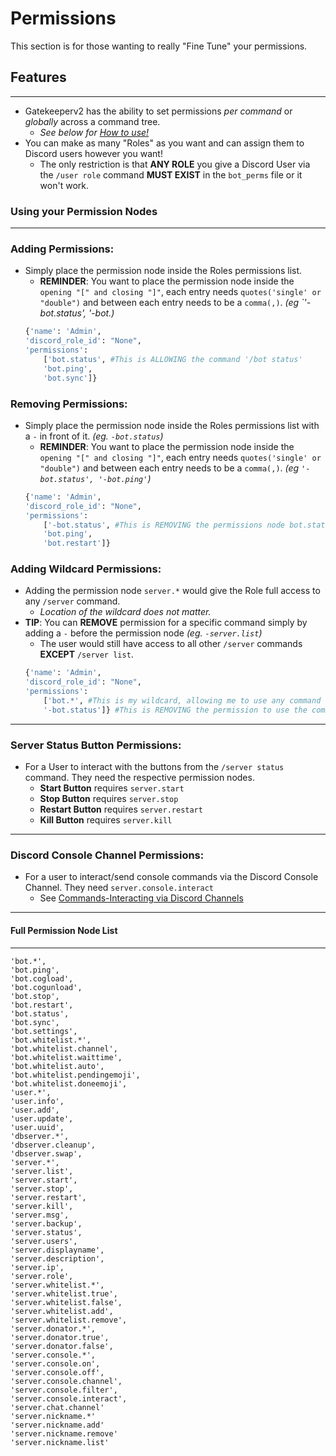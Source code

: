 # **Permissions**

This section is for those wanting to really "Fine Tune" your permissions. 

## **Features**
___
- Gatekeeperv2 has the ability to set permissions *per command* or *globally* across a command tree.
    - *See below for [How to use!](#using-your-permission-nodes)*
- You can make as many "Roles" as you want and can assign them to Discord users however you want! 
    - The only restriction is that **ANY ROLE** you give a Discord User via the `/user role` command **MUST EXIST** in the `bot_perms` file or it won't work.





### **Using your Permission Nodes**
___

### Adding Permissions:
- Simply place the permission node inside the Roles permissions list.
    - **REMINDER**: You want to place the permission node inside the `opening "[" and closing "]"`, each entry needs `quotes('single' or "double")` and between each entry needs to be a `comma(,)`. *(eg `'-bot.status', '-bot.)*
    ```python
    {'name': 'Admin',
    'discord_role_id': "None",
    'permissions': 
        ['bot.status', #This is ALLOWING the command '/bot status'
        'bot.ping',
        'bot.sync']} 
    ```
### Removing Permissions:
- Simply place the permission node inside the Roles permissions list with a `-` in front of it. *(eg. `-bot.status`)*
    - **REMINDER**: You want to place the permission node inside the `opening "[" and closing "]"`, each entry needs `quotes('single' or "double")` and between each entry needs to be a `comma(,)`. *(eg `'-bot.status', '-bot.ping'`)*
    ```python
    {'name': 'Admin',
    'discord_role_id': "None",
    'permissions': 
        ['-bot.status', #This is REMOVING the permissions node bot.status preventing the role from using the command '/bot status'
        'bot.ping',
        'bot.restart']} 
    ```

### Adding Wildcard Permissions:
- Adding the permission node `server.*` would give the Role full access to any `/server` command.
    - *Location of the wildcard does not matter.*
- **TIP**: You can __REMOVE__ permission for a specific command simply by adding a `-` before the permission node *(eg. `-server.list`)* 
    - The user would still have access to all other `/server` commands __EXCEPT__ `/server list`.
    ```python
    {'name': 'Admin',
    'discord_role_id': "None",
    'permissions': 
        ['bot.*', #This is my wildcard, allowing me to use any command that starts with '/bot'
        '-bot.status']} #This is REMOVING the permission to use the command '/bot status' even though the wildcard exists.
    ```

___
### Server Status Button Permissions:
- For a User to interact with the buttons from the `/server status` command. They need the respective permission nodes.
    - **Start Button** requires `server.start`
    - **Stop Button** requires `server.stop`
    - **Restart Button** requires `server.restart`
    - **Kill Button** requires `server.kill`
___
### Discord Console Channel Permissions:
- For a user to interact/send console commands via the Discord Console Channel. They need `server.console.interact`
    - See [Commands-Interacting via Discord Channels](/COMMANDS.md#interacting-with-your-server-via-discord-channels)
___
#### **Full Permission Node List**
___
```
'bot.*',
'bot.ping',
'bot.cogload',
'bot.cogunload',
'bot.stop',
'bot.restart',
'bot.status',
'bot.sync',
'bot.settings',
'bot.whitelist.*',
'bot.whitelist.channel',
'bot.whitelist.waittime',
'bot.whitelist.auto',
'bot.whitelist.pendingemoji',
'bot.whitelist.doneemoji',
'user.*',
'user.info',
'user.add',
'user.update',
'user.uuid',
'dbserver.*',
'dbserver.cleanup',
'dbserver.swap',
'server.*',
'server.list',
'server.start',
'server.stop',
'server.restart',
'server.kill',
'server.msg',
'server.backup',
'server.status',
'server.users',
'server.displayname',
'server.description',
'server.ip',
'server.role',
'server.whitelist.*',
'server.whitelist.true',
'server.whitelist.false',
'server.whitelist.add',
'server.whitelist.remove',
'server.donator.*',
'server.donator.true',
'server.donator.false',
'server.console.*',
'server.console.on',
'server.console.off',
'server.console.channel',
'server.console.filter',
'server.console.interact',
'server.chat.channel'
'server.nickname.*'
'server.nickname.add'
'server.nickname.remove'
'server.nickname.list'

